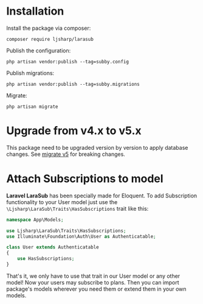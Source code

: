 # Installation

Install the package via composer:

```shell
composer require ljsharp/larasub
```

Publish the configuration:

```shell
php artisan vendor:publish --tag=subby.config
```

Publish migrations:

```shell
php artisan vendor:publish --tag=subby.migrations
```

Migrate:

```shell
php artisan migrate
```

# Upgrade from v4.x to v5.x

This package need to be upgraded version by version to apply database changes. See [migrate v5](migrate-v5.md) for breaking
changes.


# Attach Subscriptions to model

**Laravel LaraSub** has been specially made for Eloquent. To add Subscription functionality to your User model just use
the `\Ljsharp\LaraSub\Traits\HasSubscriptions` trait like this:

```php
namespace App\Models;

use Ljsharp\LaraSub\Traits\HasSubscriptions;
use Illuminate\Foundation\Auth\User as Authenticatable;

class User extends Authenticatable
{
    use HasSubscriptions;
}
```

That's it, we only have to use that trait in our User model or any other model! Now your users may subscribe to plans.
Then you can import package's models wherever you need them or extend them in your own models.

